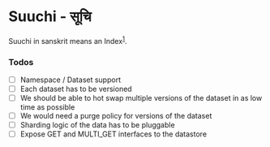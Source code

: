 # Suuchi - सूचि

Suuchi in sanskrit means an Index<sup>[1](http://spokensanskrit.de/index.php?tinput=sUci&direction=SE&script=HK&link=yes&beginning=0)</sup>.

### Todos

- [ ] Namespace / Dataset support
- [ ] Each dataset has to be versioned
- [ ] We should be able to hot swap multiple versions of the dataset in as low time as possible
- [ ] We would need a purge policy for versions of the dataset
- [ ] Sharding logic of the data has to be pluggable
- [ ] Expose GET and MULTI_GET interfaces to the datastore
